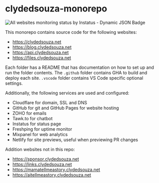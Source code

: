 # clydedsouza-monorepo

![All websites monitoring status by Instatus - Dynamic JSON Badge](https://img.shields.io/badge/dynamic/json?url=https%3A%2F%2Fclydedsouza.instatus.com%2Fsummary.json&query=%24.page.status&label=All%20websites%20monitoring%20status%20-%20Instatus&color=009688)

This monorepo contains source code for the following websites:

- https://clydedsouza.net
- https://blog.clydedsouza.net
- https://api.clydedsouza.net
- https://files.clydedsouza.net

Each folder has a README that has documentation on how to set up and run the folder contents. The `.github` folder contains GHA to build and deploy each site. `.vscode` folder contains VS Code specific optional settings.

Additionally, the following services are used and configured:

- Cloudflare for domain, SSL and DNS
- GitHub for git and GitHub Pages for website hosting
- ZOHO for emails
- Tawk.to for chatbot
- Instatus for status page
- Freshping for uptime monitor
- Mixpanel for web analytics
- Netlify for site previews, useful when previewing PR changes

Addition websites not in this repo:

- https://sponsor.clydedsouza.net
- https://links.clydedsouza.net
- https://mamatellmeastory.clydedsouza.net
- https://aitellmeastory.clydedsouza.net
